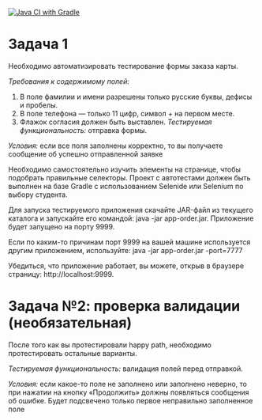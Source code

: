 [![Java CI with Gradle](https://github.com/KleoVor/WEB/actions/workflows/gradle.yml/badge.svg)](https://github.com/KleoVor/WEB/actions/workflows/gradle.yml)


# Задача 1
Необходимо автоматизировать тестирование формы заказа карты.

*Требования к содержимому полей:*
1. В поле фамилии и имени разрешены только русские буквы, дефисы и пробелы.
2. В поле телефона — только 11 цифр, символ + на первом месте.
3. Флажок согласия должен быть выставлен.
*Тестируемая функциональность:* отправка формы.

*Условия:* если все поля заполнены корректно, то вы получаете сообщение об успешно отправленной заявке

Необходимо самостоятельно изучить элементы на странице, чтобы подобрать правильные селекторы.
Проект с автотестами должен быть выполнен на базе Gradle с использованием Selenide или Selenium по выбору студента.

Для запуска тестируемого приложения скачайте JAR-файл из текущего каталога и запускайте его командой: java -jar app-order.jar.
Приложение будет запущено на порту 9999.

Если по каким-то причинам порт 9999 на вашей машине используется другим приложением, используйте:
java -jar app-order.jar -port=7777

Убедиться, что приложение работает, вы можете, открыв в браузере страницу: http://localhost:9999.


# Задача №2: проверка валидации (необязательная)

После того как вы протестировали happy path, необходимо протестировать остальные варианты.

*Тестируемая функциональность:* валидация полей перед отправкой.

*Условия:* если какое-то поле не заполнено или заполнено неверно, то при нажатии на кнопку «Продолжить» должны появляться сообщения об ошибке.
Будет подсвечено только первое неправильно заполненное поле
